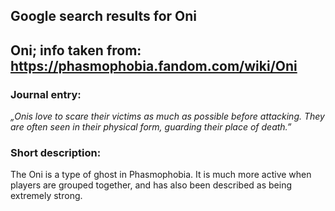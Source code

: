 ## Google search results for Oni
## Oni; info taken from: https://phasmophobia.fandom.com/wiki/Oni
### Journal entry:
*„Onis love to scare their victims as much as possible before attacking. They are often seen in their physical form, guarding their place of death.”*

### Short description:
The Oni is a type of ghost in Phasmophobia. It is much more active when players are grouped together, and has also been described as being extremely strong.